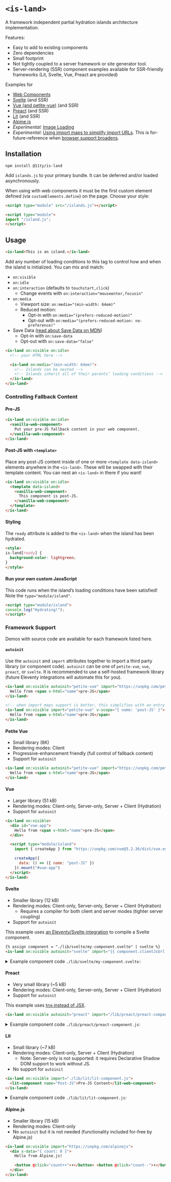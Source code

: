# `<is-land>`

A framework independent partial hydration islands architecture implementation.

Features:

* Easy to add to existing components
* Zero dependencies
* Small footprint
* Not tightly coupled to a server framework or site generator tool.
* Server-rendering (SSR) component examples available for SSR-friendly frameworks (Lit, Svelte, Vue, Preact are provided)

Examples for

* [Web Components](demo.html)
* [Svelte](demo-svelte.html) (and SSR)
* [Vue (and petite-vue)](demo-vue.html) (and SSR)
* [Preact](demo-preact.html) (and SSR)
* [Lit](demo-lit.html) (and SSR)
* [Alpine.js](demo-alpine.html)
* _Experimental:_ [Image Loading](demo-image-loading.html)
* _Experimental:_ [Using import maps to simplify import URLs](demo-importmaps.html). This is for-future-reference when [browser support broadens](https://caniuse.com/import-maps).

## Installation

```
npm install @11ty/is-land
```

Add `islands.js` to your primary bundle. It can be deferred and/or loaded asynchronously.

When using with web components it must be the first custom element defined (via `customElements.define`) on the page. Choose your style:

```html
<script type="module" src="/islands.js"></script>
```

```html
<script type="module">
import "/island.js";
</script>
```

## Usage

```html
<is-land>This is an island.</is-land>
```

Add any number of loading conditions to this tag to control how and when the island is initialized. You can mix and match:

* `on:visible`
* `on:idle`
* `on:interaction` (defaults to `touchstart,click`)
  * Change events with `on:interaction="mouseenter,focusin"`
* `on:media`
  * Viewport size: `on:media="(min-width: 64em)"`
  * Reduced motion:
    * Opt-in with `on:media="(prefers-reduced-motion)"`
    * Opt-out with `on:media="(prefers-reduced-motion: no-preference)"`
* Save Data ([read about Save Data on MDN](https://developer.mozilla.org/en-US/docs/Web/API/NetworkInformation/saveData))
  * Opt-in with `on:save-data`
  * Opt-out with `on:save-data="false"`


```html
<is-land on:visible on:idle>
  <!-- your HTML here -->

  <is-land on:media="(min-width: 64em)">
    <!-- Islands can be nested -->
    <!-- Islands inherit all of their parents’ loading conditions -->
  </is-land>
</is-land>
```

### Controlling Fallback Content

#### Pre-JS

```html
<is-land on:visible on:idle>
  <vanilla-web-component>
    Put your pre-JS fallback content in your web component.
  </vanilla-web-component>
</is-land>
```

#### Post-JS with `<template>`

Place any post-JS content inside of one or more `<template data-island>` elements anywhere in the `<is-land>`. These will be swapped with their template content. You can nest an `<is-land>` in there if you want!

```html
<is-land on:visible on:idle>
  <template data-island>
    <vanilla-web-component>
      This component is post-JS.
    </vanilla-web-component>
  </template>
</is-land>
```

#### Styling

The `ready` attribute is added to the `<is-land>` when the island has been hydrated.

```html
<style>
is-land[ready] {
  background-color: lightgreen;
}
</style>
```

#### Run your own custom JavaScript

This code runs when the island’s loading conditions have been satisfied! Note the `type="module/island"`.

```html
<script type="module/island">
console.log("Hydrating!");
</script>
```

### Framework Support

Demos with source code are available for each framework listed here.

#### `autoinit`

Use the `autoinit` and `import` attributes together to import a third party library (or component code). `autoinit` can be one of `petite-vue`, `vue`, `preact`, or `svelte`. It is recommended to use a self-hosted framework library (future Eleventy integrations will automate this for you).

```html
<is-land on:visible autoinit="petite-vue" import="https://unpkg.com/petite-vue@0.4.1/dist/petite-vue.es.js" v-scope="{ name: 'post-JS' }">
  Hello from <span v-html="name">pre-JS</span>
</is-land>

<!-- when import maps support is better, this simplifies with an entry for petite-vue in your import map -->
<is-land on:visible import="petite-vue" v-scope="{ name: 'post-JS' }">
  Hello from <span v-html="name">pre-JS</span>
</is-land>
```

#### Petite Vue

* Small library (8K)
* Rendering modes: Client
* Progressive-enhancement friendly (full control of fallback content)
* Support for `autoinit`

```html
<is-land on:visible autoinit="petite-vue" import="https://unpkg.com/petite-vue@0.4.1/dist/petite-vue.es.js" v-scope="{ name: 'post-JS' }">
  Hello from <span v-html="name">pre-JS</span>
</is-land>
```

#### Vue

* Larger library (51 kB)
* Rendering modes: Client-only, Server-only, Server + Client (Hydration)
* Support for `autoinit`

```html
<is-land on:visible>
  <div id="vue-app">
    Hello from <span v-html="name">pre-JS</span>
  </div>

  <script type="module/island">
    import { createApp } from "https://unpkg.com/vue@3.2.36/dist/vue.esm-browser.prod.js";

    createApp({
      data: () => ({ name: "post-JS" })
    }).mount("#vue-app")
  </script>
</is-land>
```

#### Svelte

* Smaller library (12 kB)
* Rendering modes: Client-only, Server-only, Server + Client (Hydration)
  * Requires a compiler for both client and server modes (tighter server coupling)
* Support for `autoinit`

This example uses [an Eleventy/Svelte integration](./11ty/SveltePlugin.cjs) to compile a Svelte component.

```html
{% assign component = "./lib/svelte/my-component.svelte" | svelte %}
<is-land on:visible autoinit="svelte" import="{{ component.clientJsUrl }}"></is-land>
```

<details>
  <summary>Example component code <code>./lib/svelte/my-component.svelte:</code></summary>

```html
<script>
  // using export to allow overrides via props
  export let name = 'world';

  let count = 0;

  function handleClick() {
    count += 1;
  }
</script>

<style>
  h1 { color: red }
</style>

<h1>Hello {name}</h1>

<button on:click={handleClick}>
  Clicked {count} {count === 1 ? 'time' : 'times'}
</button>
```

</details>

#### Preact

* Very small library (~5 kB)
* Rendering modes: Client-only, Server-only, Server + Client (Hydration)
* Support for `autoinit`

This example uses [`htm` instead of JSX](https://github.com/developit/htm).

```html
<is-land on:visible autoinit="preact" import="/lib/preact/preact-component.js"></is-land>
```

<details>
  <summary>Example component code <code>./lib/preact/preact-component.js</code>:</summary>

```js
import { html, render } from 'https://unpkg.com/htm/preact/index.mjs?module'

function App (props) {
  return html`<p><strong>Hello ${props.name}!</strong></p>`;
}

export default function(el) {
  render(html`<${App} name="from Preact" />`, el);
}
```

</details>

#### Lit

* Small library (~7 kB)
* Rendering modes: Client-only, Server + Client (Hydration)
  * Note: Server-only is not supported: it requires Declarative Shadow DOM support to work without JS.
* No support for `autoinit`

```html
<is-land on:visible import="./lib/lit/lit-component.js">
  <lit-component name="Post-JS">Pre-JS Content</lit-web-component>
</is-land>
```

<details>
  <summary>Example component code <code>./lib/lit/lit-component.js</code>:</summary>

```js
import {html, css, LitElement} from "https://cdn.jsdelivr.net/gh/lit/dist@2/core/lit-core.min.js";

customElements.define('lit-component', class extends LitElement {
  static properties = {
    name: {type: String},
  };

  render() {
    return html`<p>Hello, ${this.name || "Stranger"}!</p>`;
  }
});
```

</details>

#### Alpine.js

* Smaller library (15 kB)
* Rendering modes: Client-only
* No `autoinit` but it is not needed (functionality included for-free by Alpine.js)

```html
<is-land on:visible import="https://unpkg.com/alpinejs">
  <div x-data="{ count: 0 }">
    Hello from Alpine.js!

    <button @click="count++">⬆️</button> <button @click="count--">⬇️</button> <span x-text="count"></span>
  </div>
</is-land>
```
